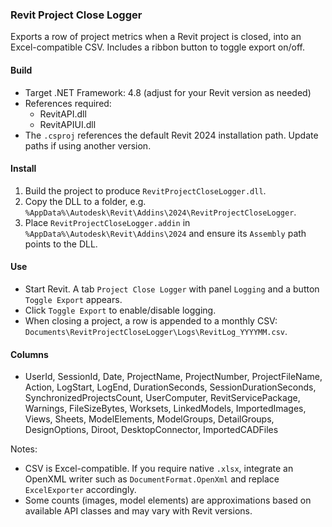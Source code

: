 ### Revit Project Close Logger

Exports a row of project metrics when a Revit project is closed, into an Excel-compatible CSV. Includes a ribbon button to toggle export on/off.

#### Build
- Target .NET Framework: 4.8 (adjust for your Revit version as needed)
- References required:
  - RevitAPI.dll
  - RevitAPIUI.dll
- The `.csproj` references the default Revit 2024 installation path. Update paths if using another version.

#### Install
1. Build the project to produce `RevitProjectCloseLogger.dll`.
2. Copy the DLL to a folder, e.g. `%AppData%\Autodesk\Revit\Addins\2024\RevitProjectCloseLogger`.
3. Place `RevitProjectCloseLogger.addin` in `%AppData%\Autodesk\Revit\Addins\2024` and ensure its `Assembly` path points to the DLL.

#### Use
- Start Revit. A tab `Project Close Logger` with panel `Logging` and a button `Toggle Export` appears.
- Click `Toggle Export` to enable/disable logging.
- When closing a project, a row is appended to a monthly CSV: `Documents\RevitProjectCloseLogger\Logs\RevitLog_YYYYMM.csv`.

#### Columns
- UserId, SessionId, Date, ProjectName, ProjectNumber, ProjectFileName, Action, LogStart, LogEnd, DurationSeconds, SessionDurationSeconds, SynchronizedProjectsCount, UserComputer, RevitServicePackage, Warnings, FileSizeBytes, Worksets, LinkedModels, ImportedImages, Views, Sheets, ModelElements, ModelGroups, DetailGroups, DesignOptions, Diroot, DesktopConnector, ImportedCADFiles

Notes:
- CSV is Excel-compatible. If you require native `.xlsx`, integrate an OpenXML writer such as `DocumentFormat.OpenXml` and replace `ExcelExporter` accordingly.
- Some counts (images, model elements) are approximations based on available API classes and may vary with Revit versions.